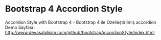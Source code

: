 # Bootstrap 4 Accordion Style
Accordion Style with Bootstrap 4 - Bootstrap 4 ile Özelleştirilmiş accordion
Demo Sayfası : 
http://www.devasabilisim.com/github/bootstrapAccordionStyle/index.html
